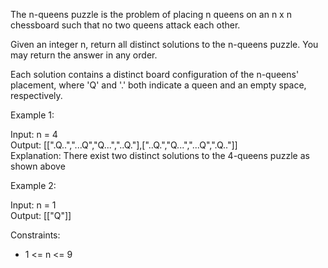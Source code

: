 The n-queens puzzle is the problem of placing n queens on an n x n chessboard such that no two queens attack each other.

Given an integer n, return all distinct solutions to the n-queens puzzle. You may return the answer in any order.

Each solution contains a distinct board configuration of the n-queens' placement, where 'Q' and '.' both indicate a queen and an empty space, respectively.

Example 1:


Input: n = 4\
Output: [[".Q..","...Q","Q...","..Q."],["..Q.","Q...","...Q",".Q.."]]\
Explanation: There exist two distinct solutions to the 4-queens puzzle as shown above

Example 2:

Input: n = 1\
Output: [["Q"]]
 

Constraints:
- 1 <= n <= 9